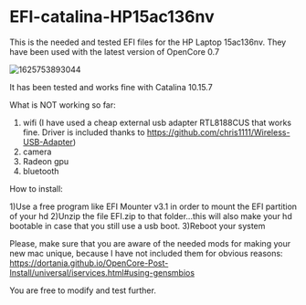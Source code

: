 # EFI-catalina-HP15ac136nv
This is the needed and tested EFI files for the HP Laptop 15ac136nv.
They have been used with the latest version of OpenCore 0.7

![1625753893044](https://user-images.githubusercontent.com/6118285/124938264-d30ee780-e010-11eb-8255-30f6d93c6e29.jpg)



It has been tested and works fine with Catalina 10.15.7

What is NOT working so far:

 1) wifi (I have used a cheap external usb adapter RTL8188CUS that works fine. Driver is included thanks to https://github.com/chris1111/Wireless-USB-Adapter)
 2) camera
 3) Radeon gpu
 4) bluetooth


How to install:

1)Use a free program like EFI Mounter v3.1 in order to mount the EFI partition of your hd
2)Unzip the file EFI.zip to that folder...this will also make your hd bootable in case that you still use a usb boot.
3)Reboot your system


Please, make sure that you are aware of the needed mods for making your new mac unique, because I have not included them for obvious reasons:
https://dortania.github.io/OpenCore-Post-Install/universal/iservices.html#using-gensmbios

You are free to modify and test further.

